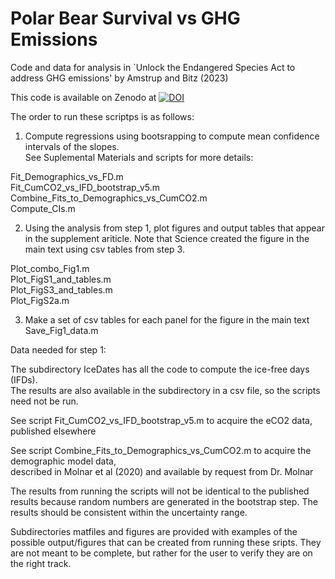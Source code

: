 # Polar Bear Survival vs GHG Emissions 
Code and data for analysis in `Unlock the Endangered Species Act to address GHG emissions' by Amstrup and Bitz (2023)

This code is available on Zenodo at [![DOI](https://zenodo.org/badge/DOI/10.5281/zenodo.8263597.svg)](https://doi.org/10.5281/zenodo.8263597)
                                                                                                       
The order to run these scriptps is as follows:                                                         
                                                                                                       
1) Compute regressions using bootsrapping to compute mean confidence intervals of the slopes.          
See Suplemental Materials and scripts for more details:                                                
                                                                                                       
Fit_Demographics_vs_FD.m                                                                               
Fit_CumCO2_vs_IFD_bootstrap_v5.m                                                                       
Combine_Fits_to_Demographics_vs_CumCO2.m                                                               
Compute_CIs.m                                                                                          
                                                                                                       
2) Using the analysis from step 1, plot figures and output tables that appear in the supplement ariticle. Note that Science created the figure in the main text using csv tables from step 3.          
                                                                                                       
Plot_combo_Fig1.m                                                                                      
Plot_FigS1_and_tables.m                                                                                
Plot_FigS3_and_tables.m                                                                                
Plot_FigS2a.m                                                                                          
                                                                                          
3) Make a set of csv tables for each panel for the figure in the main text                                                
Save_Fig1_data.m                                                                                       
                                                                                                 
Data needed for step 1:                                                                                
                                                                                                       
The subdirectory IceDates has all the code to compute the ice-free days (IFDs).                        
The results are also available in the subdirectory in a csv file, so the scripts                       
need not be run.                                                                                       
                                                                                                       
See script Fit_CumCO2_vs_IFD_bootstrap_v5.m to acquire the eCO2 data, published elsewhere              
                                                                                                       
See script Combine_Fits_to_Demographics_vs_CumCO2.m to acquire the demographic model data,             
described in Molnar et al (2020) and available by request from Dr. Molnar                         
                                                                                                       
The results from running the scripts will not be identical to the published results because random numbers are generated in the bootstrap step. The results should be consistent within the uncertainty range.

Subdirectories matfiles and figures are provided with examples of the possible output/figures that can be created from running these sripts. They are not meant to be complete, but rather for the user to verify they are on the right track.
